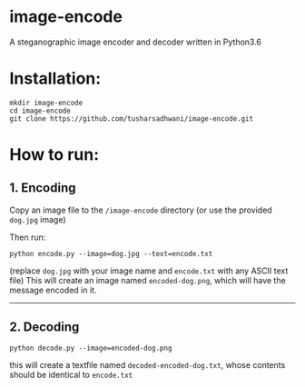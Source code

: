 # image-encode
A steganographic image encoder and decoder written in Python3.6

# Installation:

    mkdir image-encode
    cd image-encode
    git clone https://github.com/tusharsadhwani/image-encode.git

# How to run:

## 1. Encoding 
Copy an image file to the `/image-encode` directory (or use the provided `dog.jpg` image)

Then run:

    python encode.py --image=dog.jpg --text=encode.txt
    
(replace `dog.jpg` with your image name and `encode.txt` with any ASCII text file)
This will create an image named `encoded-dog.png`, which will have the message encoded in it.

---

## 2. Decoding 

    python decode.py --image=encoded-dog.png
 
 this will create a textfile named `decoded-encoded-dog.txt`, whose contents should be identical to `encode.txt`
 
